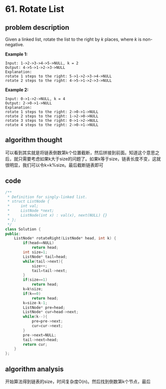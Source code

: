 # 61. Rotate List

## problem description

Given a linked list, rotate the list to the right by _k_ places, where _k_ is non-negative.

**Example 1:**

```text
Input: 1->2->3->4->5->NULL, k = 2
Output: 4->5->1->2->3->NULL
Explanation:
rotate 1 steps to the right: 5->1->2->3->4->NULL
rotate 2 steps to the right: 4->5->1->2->3->NULL
```

**Example 2:**

```text
Input: 0->1->2->NULL, k = 4
Output: 2->0->1->NULL
Explanation:
rotate 1 steps to the right: 2->0->1->NULL
rotate 2 steps to the right: 1->2->0->NULL
rotate 3 steps to the right: 0->1->2->NULL
rotate 4 steps to the right: 2->0->1->NULL
```

## algorithm thought

可以看到其实就是将链表倒数第k个位置截断，然后拼接到前面。知道这个意思之后，就只需要考虑如果k大于size的问题了。如果k等于size，链表长度不变，这就很明显，我们可以令k=k%size。最后截断链表即可

## code

```cpp
/**
 * Definition for singly-linked list.
 * struct ListNode {
 *     int val;
 *     ListNode *next;
 *     ListNode(int x) : val(x), next(NULL) {}
 * };
 */
class Solution {
public:
    ListNode* rotateRight(ListNode* head, int k) {
        if(head==NULL)
            return head;
        int size=1;
        ListNode* tail=head;
        while(tail->next){
            size++;
            tail=tail->next;
        }
        if(size==1)
            return head;
        k=k%size;
        if(k==0)
            return head;
        k=size-k-1;
        ListNode* pre=head;
        ListNode* cur=head->next;
        while(k--){
            pre=pre->next;
            cur=cur->next;
        }
        pre->next=NULL;
        tail->next=head;
        return cur;
    }
};
```

## algorithm analysis

开始算法得到链表的size，时间复杂度O\(n\)。然后找到倒数第k个节点，最后



